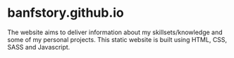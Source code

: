 # banfstory.github.io

The website aims to deliver information about my skillsets/knowledge and some of my personal projects. This static website is built using HTML, CSS, SASS and Javascript.

